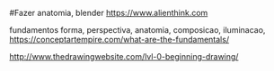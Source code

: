 #Fazer 
anatomia, blender https://www.alienthink.com

fundamentos forma, perspectiva, anatomia, composicao, iluminacao, https://conceptartempire.com/what-are-the-fundamentals/

http://www.thedrawingwebsite.com/lvl-0-beginning-drawing/
